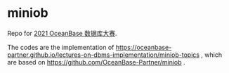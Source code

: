 # miniob

Repo for [2021 OceanBase 数据库大赛](https://open.oceanbase.com/competition/index).

The codes are the implementation of https://oceanbase-partner.github.io/lectures-on-dbms-implementation/miniob-topics , which are based on https://github.com/OceanBase-Partner/miniob .

